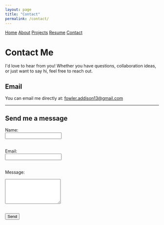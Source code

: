 ```yaml
---
layout: page
title: "Contact"
permalink: /contact/
---
```

<link rel="stylesheet" href="/style.css">


<nav>
  <a href="/">Home</a>
  <a href="/about/">About</a>
  <a href="/projects/">Projects</a>
  <a href="/resume.pdf">Resume</a>
  <a href="/contact/">Contact</a>
</nav>

# Contact Me

I'd love to hear from you! Whether you have questions, collaboration ideas, or just want to say hi, feel free to reach out.

## Email

You can email me directly at: [fowler.addison13@gmail.com](mailto:fowler.addison13@gmail.com)

---

## Send me a message

<form action="https://formspree.io/f/movwbprp" method="POST">
  <label for="name">Name:</label><br />
  <input type="text" id="name" name="name" required /><br /><br />

  <label for="email">Email:</label><br />
  <input type="email" id="email" name="_replyto" required /><br /><br />

  <label for="message">Message:</label><br />
  <textarea id="message" name="message" rows="5" required></textarea><br /><br />

  <button type="submit">Send</button>
</form>
